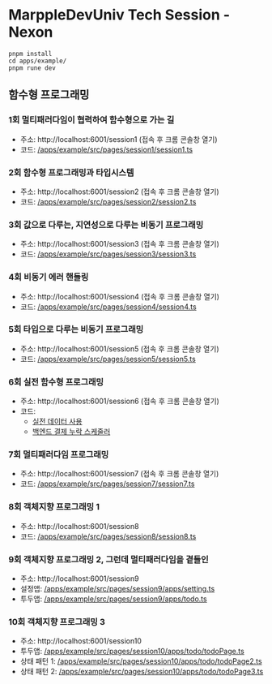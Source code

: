 # MarppleDevUniv Tech Session - Nexon

```
pnpm install
cd apps/example/
pnpm rune dev
```

## 함수형 프로그래밍

### 1회 멀티패러다임이 협력하여 함수형으로 가는 길
- 주소: http://localhost:6001/session1 (접속 후 크롬 콘솔창 열기)
- 코드: [/apps/example/src/pages/session1/session1.ts](https://github.com/marpple/DevUnivTechSessionNexon/blob/main/apps/example/src/pages/session1/session1.ts)

### 2회 함수형 프로그래밍과 타입시스템
- 주소: http://localhost:6001/session2 (접속 후 크롬 콘솔창 열기)
- 코드: [/apps/example/src/pages/session2/session2.ts](https://github.com/marpple/DevUnivTechSessionNexon/blob/main/apps/example/src/pages/session2/session2.ts)

### 3회 값으로 다루는, 지연성으로 다루는 비동기 프로그래밍
- 주소: http://localhost:6001/session3 (접속 후 크롬 콘솔창 열기)
- 코드: [/apps/example/src/pages/session3/session3.ts](https://github.com/marpple/DevUnivTechSessionNexon/blob/main/apps/example/src/pages/session3/session3.ts)

### 4회 비동기 에러 핸들링
- 주소: http://localhost:6001/session4 (접속 후 크롬 콘솔창 열기)
- 코드: [/apps/example/src/pages/session4/session4.ts](https://github.com/marpple/DevUnivTechSessionNexon/blob/main/apps/example/src/pages/session4/session4.ts)

### 5회 타입으로 다루는 비동기 프로그래밍
- 주소: http://localhost:6001/session5 (접속 후 크롬 콘솔창 열기)
- 코드: [/apps/example/src/pages/session5/session5.ts](https://github.com/marpple/DevUnivTechSessionNexon/blob/main/apps/example/src/pages/session5/session5.ts)

### 6회 실전 함수형 프로그래밍
- 주소: http://localhost:6001/session6 (접속 후 크롬 콘솔창 열기)
- 코드: 
  - [실전 데이터 사용](https://github.com/marpple/DevUnivTechSessionNexon/blob/main/apps/example/src/pages/session6/session6.ts)
  - [백엔드 결제 누락 스케줄러](https://github.com/marpple/DevUnivTechSessionNexon/blob/main/apps/example/src/pages/session6/session6-2.ts)

### 7회 멀티패러다임 프로그래밍
- 주소: http://localhost:6001/session7 (접속 후 크롬 콘솔창 열기)
- 코드: [/apps/example/src/pages/session7/session7.ts](https://github.com/marpple/DevUnivTechSessionNexon/blob/main/apps/example/src/pages/session7/session7.ts)

### 8회 객체지향 프로그래밍 1
- 주소: http://localhost:6001/session8
- 코드: [/apps/example/src/pages/session8/session8.ts](https://github.com/marpple/DevUnivTechSessionNexon/blob/main/apps/example/src/pages/session8/session8.ts)

### 9회 객체지향 프로그래밍 2, 그런데 멀티패러다임을 곁들인
- 주소: http://localhost:6001/session9
- 설정앱: [/apps/example/src/pages/session9/apps/setting.ts](https://github.com/marpple/DevUnivTechSessionNexon/blob/main/apps/example/src/pages/session9/apps/setting.ts)
- 투두앱: [/apps/example/src/pages/session9/apps/todo.ts](https://github.com/marpple/DevUnivTechSessionNexon/blob/main/apps/example/src/pages/session9/apps/todo.ts)

### 10회 객체지향 프로그래밍 3
- 주소: http://localhost:6001/session10
- 투두앱: [/apps/example/src/pages/session10/apps/todo/todoPage.ts](https://github.com/marpple/DevUnivTechSessionNexon/blob/main/apps/example/src/pages/session10/apps/todo/todoPage.ts)
- 상태 패턴 1: [/apps/example/src/pages/session10/apps/todo/todoPage2.ts](https://github.com/marpple/DevUnivTechSessionNexon/blob/main/apps/example/src/pages/session10/apps/todo/todoPage2.ts)
- 상태 패턴 2: [/apps/example/src/pages/session10/apps/todo/todoPage3.ts](https://github.com/marpple/DevUnivTechSessionNexon/blob/main/apps/example/src/pages/session10/apps/todo/todoPage3.ts)